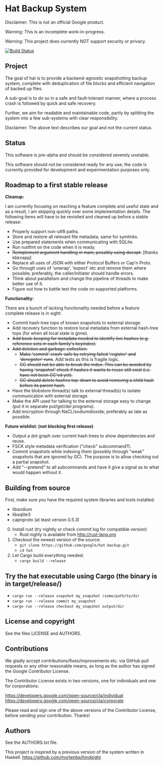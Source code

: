 Hat Backup System
=================
Disclaimer: This is not an official Google product.

Warning: This is an incomplete work-in-progress.

Warning: This project does currently NOT support security or privacy.

[![Build Status](https://travis-ci.org/google/hat-backup.svg?branch=master)](https://travis-ci.org/google/hat-backup)

Project
-------
The goal of hat is to provide a backend-agnostic snapshotting backup system,
complete with deduplication of file blocks and efficient navigation of backed up
files.

A sub-goal is to do so in a safe and fault-tolerant manner, where a process
crash is followed by quick and safe recovery.

Further, we aim for readable and maintainable code, partly by splitting the
system into a few sub-systems with clear responsibility.

Disclaimer: The above text describes our goal and not the current status.

Status
------
This software is pre-alpha and should be considered severely unstable.

This software should not be considered ready for any use; the code is currently
provided for development and experimentation purposes only.

Roadmap to a first stable release
---------------------------------
**Cleanup:** 

I am currently focusing on reaching a feature complete and useful state and as a result, I am skipping quickly over some implementation details. The following items will have to be revisited and cleaned up before a stable release:

- Properly support non-utf8 paths.
- Store and restore all relevant file metadata; same for symlinks.
- Use prepared statements when communicating with SQLite.
- Run rustfmt on the code when it is ready.
- ~~Reimplement argument handling in main; possibly using docopt.~~ [thanks kbknapp]
- Replace all uses of JSON with either Protocol Buffers or Cap'n Proto.
- Go through uses of 'unwrap', 'expect' etc and remove them where possible; preferably, the caller/initiater should handle errors.
- Think about parallelism and change the pipeline of threads to make better use of it.
- Figure out how to battle test the code on supported platforms.

**Functionality:**

There are a bunch of lacking functionality needed before a feature complete release is in sight:

- Commit hash-tree tops of known snapshots to external storage.
- Add recovery function to restore local metadata from external hash-tree tops (for when all local state is gone).
- ~~Add book-keeping for metadata needed to identify live hashes (e.g. reference sets in each family's keyindex).~~
- ~~Add deletion and garbage-collection.~~
  - ~~Make 'commit' crash-safe by retrying failed 'register' and 'deregister' runs~~. Add tests as this is fragile logic.
  - ~~GC should not be able to break the index. This can be avoided by having 'snapshot' check if hashes it wants to reuse still exist (i.e. have not been GC'ed yet).~~
  - ~~GC should delete hashes top-down to avoid removing a child hash before its parent hash.~~
- Have the blobstore thread(s) talk to external thread(s) to isolate communication with external storage.
- Make the API used for talking to the external storage easy to change (put it in separate put/get/del programs).
- Add encryption through NaCL/sodiumdioxide; preferably as late as possible.

**Future wishlist: (not blocking first release)**

- Output a dot graph over current hash trees to show dependencies and reuse.
- FSCK style metadata verification ("check" subcommand?).
- Commit snapshots while indexing them (possibly through "weak" snapshots that are ignored by GC). The purpose is to allow checking out a partial snapshot.
- Add "--pretend" to all subcommands and have it give a signal as to what would happen without it.

Building from source
--------------------
First, make sure you have the required system libraries and tools installed:
* libsodium
* libsqlite3
* capnproto (at least version 0.5.3)

0. Install rust (try nightly or check commit log for compatible version)
   * Rust nighly is available from http://rust-lang.org
1. Checkout the newest version of the source:
   * `git clone https://github.com/google/hat-backup.git`
   * `cd hat`
2. Let Cargo build everything needed:
   * `cargo build --release`

Try the hat executable using Cargo (the binary is in target/release/)
---------------------------------------------------------------------
   * `cargo run --release snapshot my_snapshot /some/path/to/dir`
   * `cargo run --release commit my_snapshot`
   * `cargo run --release checkout my_snapshot output/dir`

License and copyright
---------------------
See the files LICENSE and AUTHORS.

Contributions
-------------
We gladly accept contributions/fixes/improvements etc. via GitHub pull requests
or any other reasonable means, as long as the author has signed the Google
Contributor License.

The Contributor License exists in two versions, one for individuals and one for
corporations:

https://developers.google.com/open-source/cla/individual
https://developers.google.com/open-source/cla/corporate


Please read and sign one of the above versions of the Contributor License,
before sending your contribution. Thanks!

Authors
-------
See the AUTHORS.txt file.

This project is inspired by a previous version of the system written in Haskell:
https://github.com/mortenbp/hindsight
